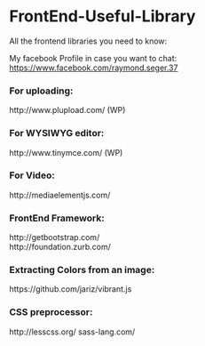 # FrontEnd-Useful-Library
All the frontend libraries you need to know:

My facebook Profile in case you want to chat: https://www.facebook.com/raymond.seger.37

<h3>For uploading:</h3>
http://www.plupload.com/ (WP)

<h3>For WYSIWYG editor:</h3>
http://www.tinymce.com/ (WP)

<h3>For Video:</h3>
http://mediaelementjs.com/

<h3>FrontEnd Framework:</h3>
http://getbootstrap.com/ <br />
http://foundation.zurb.com/

<h3>Extracting Colors from an image:</h3>
https://github.com/jariz/vibrant.js

<h3>CSS preprocessor:</h3>
http://lesscss.org/
sass-lang.com/

